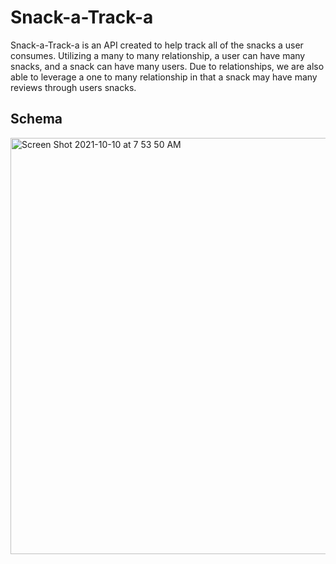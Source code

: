 # Snack-a-Track-a
Snack-a-Track-a is an API created to help track all of the snacks a user consumes. Utilizing a many to many relationship, a user can have many snacks, and a snack can have many users. Due to relationships, we are also able to leverage a one to many relationship in that a snack may have many reviews through users snacks.

## Schema

<img width="666" alt="Screen Shot 2021-10-10 at 7 53 50 AM" src="https://user-images.githubusercontent.com/78196294/136698698-76972f41-524b-46e3-8729-135d4af0ba4f.png">
